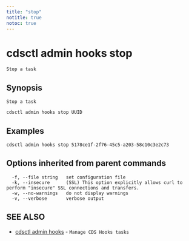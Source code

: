 ```yaml
---
title: "stop"
notitle: true
notoc: true
---
```

# cdsctl admin hooks stop

`Stop a task`

## Synopsis

`Stop a task`

```
cdsctl admin hooks stop UUID
```

## Examples

```
cdsctl admin hooks stop 5178ce1f-2f76-45c5-a203-58c10c3e2c73
```

## Options inherited from parent commands

```
  -f, --file string   set configuration file
  -k, --insecure      (SSL) This option explicitly allows curl to perform "insecure" SSL connections and transfers.
  -w, --no-warnings   do not display warnings
  -v, --verbose       verbose output
```

## SEE ALSO

* [cdsctl admin hooks](/docs/components/cdsctl/admin/hooks/)	 - `Manage CDS Hooks tasks`

